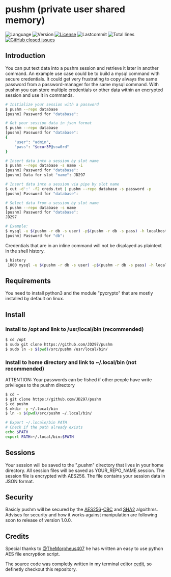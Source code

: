 # pushm (private user shared memory)

![Language](https://img.shields.io/badge/Language-python3-yellow.svg?style=flat&logo=python)
![Version](https://img.shields.io/github/v/release/jd297/pushm.svg)
[![License](https://img.shields.io/github/license/jd297/pushm.svg)](https://github.com/JD297/pushm/blob/master/LICENSE.md)
![Lastcommit](https://img.shields.io/github/last-commit/jd297/pushm.svg)
![Total lines](https://img.shields.io/tokei/lines/github/jd297/pushm)
[![GitHub closed issues](https://img.shields.io/github/issues-closed/jd297/pushm.svg)](https://github.com/JD297/pushm/issues)

## Introduction
You can put text data into a pushm session and retrieve it later in another command. An example use case could be to build a mysql command with secure credentials. It could get very frustrating to copy always the same password from a password-manager for the same mysql command. With pushm you can store multiple credentials or other data within an encrypted session and use it in commands.

```bash
# Initialize your session with a password
$ pushm --repo database
[pushm] Password for "database": 

# Get your session data in json format
$ pushm --repo database
[pushm] Password for "database": 
{
	"user": "admin",
	"pass": "$ecur3P@ssw0rd"
}

# Insert data into a session by slot name
$ pushm --repo database -s name -i
[pushm] Password for "database": 
[pushm] Data for slot "name": JD297

# Insert data into a session via pipe by slot name
$ cut -d':' -f2 creds.txt | pushm --repo database -s password -p
[pushm] Password for "database": 

# Select data from a session by slot name
$ pushm --repo database -s name
[pushm] Password for "database": 
JD297

# Example:
$ mysql -u $(pushm -r db -s user) -p$(pushm -r db -s pass) -h localhost mydb < backup.sql
[pushm] Password for "db": 
```

Credentials that are in an inline command will not be displayed as plaintext in the shell history.
```bash
$ history
 1000 mysql -u $(pushm -r db -s user) -p$(pushm -r db -s pass) -h localhost mydb < backup.sql
```

## Requirements
You need to install python3 and the module "pycrypto" that are mostly installed by default on linux.

## Install

### Install to /opt and link to /usr/local/bin (recommended)
```bash
$ cd /opt
$ sudo git clone https://github.com/JD297/pushm
$ sudo ln -s $(pwd)/src/pushm /usr/local/bin/
```

### Install to home directory and link to ~/.local/bin (not recommended)
ATTENTION: Your passwords can be fished if other people have write privileges to the pushm directory
```bash
$ cd ~
$ git clone https://github.com/JD297/pushm
$ cd pushm
$ mkdir -p ~/.local/bin
$ ln -s $(pwd)/src/pushm ~/.local/bin/

# Export ~/.locale/bin PATH
# Check if the path already exists
echo $PATH
export PATH=~/.local/bin:$PATH
```

## Sessions
Your session will be saved to the ".pushm" directory that lives in your home directory. All session files will be saved as YOUR_REPO_NAME.session. The session file is encrypted with AES256. The file contains your session data in JSON format.

## Security
Basicly pushm will be secured by the [AES256](https://en.wikipedia.org/wiki/Advanced_Encryption_Standard)-[CBC](https://en.wikipedia.org/wiki/Block_cipher_mode_of_operation#Cipher_block_chaining_(CBC)) and [SHA2](https://en.wikipedia.org/wiki/SHA-2) algoithms. Advises for security and how it works against manipulation are following soon to release of version 1.0.0.

## Credits
Special thanks to [@TheMorpheus407](https://github.com/TheMorpheus407/) he has written an easy to use python AES file encryption script.

The source code was completly written in my terminal editor [cedit](https://github.com/jd297/cedit/), so definetly checkout this repository.
